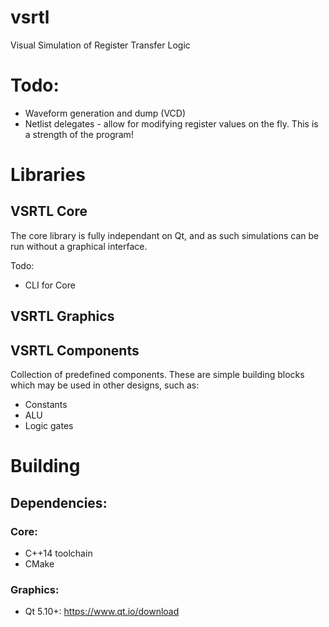 # vsrtl
Visual Simulation of Register Transfer Logic


# Todo:
- Waveform generation and dump (VCD)
- Netlist delegates - allow for modifying register values on the fly. This is a strength of the program!

# Libraries

## VSRTL Core

The core library is fully independant on Qt, and as such simulations can be run without a graphical interface.

Todo:
- CLI for Core

## VSRTL Graphics

## VSRTL Components
Collection of predefined components. These are simple building blocks which may be used in other designs, such as:

- Constants
- ALU
- Logic gates

# Building
## Dependencies:

### Core:
* C++14 toolchain
* CMake

### Graphics:
* Qt 5.10+: https://www.qt.io/download
